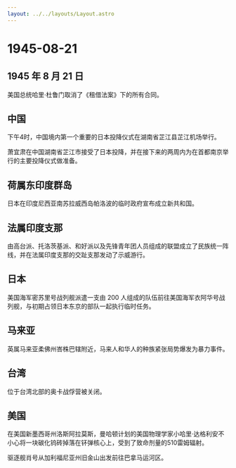 ```yaml
---
layout: ../../layouts/Layout.astro
---
```


# 1945-08-21

## 1945 年 8 月 21 日

美国总统哈里·杜鲁门取消了《租借法案》下的所有合同。

## 中国

下午4时，中国境内第一个重要的日本投降仪式在湖南省芷江县芷江机场举行。

萧宜肃在中国湖南省芷江市接受了日本投降，并在接下来的两周内为在首都南京举行的主要投降仪式做准备。

## 荷属东印度群岛

日本在印度尼西亚南苏拉威西岛帕洛波的临时政府宣布成立新共和国。

## 法属印度支那

由高台派、托洛茨基派、和好派以及先锋青年团人员组成的联盟成立了民族统一阵线，并在法属印度支那的交趾支那发动了示威游行。

## 日本

美国海军密苏里号战列舰派遣一支由 200
人组成的队伍前往美国海军衣阿华号战列舰，与初期占领日本东京的部队一起执行临时任务。

## 马来亚

英属马来亚柔佛州峇株巴辖附近，马来人和华人的种族紧张局势爆发为暴力事件。

## 台湾

位于台湾北部的奥卡战俘营被关闭。

## 美国

在美国新墨西哥州洛斯阿拉莫斯，曼哈顿计划的美国物理学家小哈里·达格利安不小心将一块碳化钨砖掉落在钚弹核心上，受到了致命剂量的510雷姆辐射。

驱逐舰肖号从加利福尼亚州旧金山出发前往巴拿马运河区。